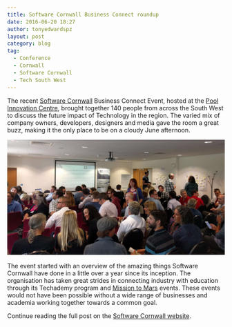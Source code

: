 ```yaml
---
title: Software Cornwall Business Connect roundup
date: 2016-06-20 18:27
author: tonyedwardspz
layout: post
category: blog
tag:
  - Conference
  - Cornwall
  - Software Cornwall
  - Tech South West
---
```

<p class="graf--p">
  The recent <a class="markup--anchor markup--p-anchor" href="https://www.softwarecornwall.org" data-href="https://www.softwarecornwall.org">Software Cornwall</a> Business Connect Event, hosted at the <a class="markup--anchor markup--p-anchor" title="Pool innovation centre" href="http://www.cornwallinnovation.co.uk/pool-innovation-centre" data-href="http://www.cornwallinnovation.co.uk/pool-innovation-centre">Pool Innovation Centre</a>, brought together 140 people from across the South West to discuss the future impact of Technology in the region. The varied mix of company owners, developers, designers and media gave the room a great buzz, making it the only place to be on a cloudy June afternoon.
</p>

![Software Cornwall Business Connect](/assets/images/import/2016/06/photo-1-1.jpg)

<p class="graf--p">
  The event started with an overview of the amazing things Software Cornwall have done in a little over a year since its inception. The organisation has taken great strides in connecting industry with education through its Techademy program and <a class="markup--anchor markup--p-anchor" title="Mission To Mars Cornwall" href="http://www.crowdfunder.co.uk/kernowm2m" data-href="http://www.crowdfunder.co.uk/kernowm2m">Mission to Mars</a> events. These events would not have been possible without a wide range of businesses and academia working together towards a common goal.
</p>

<p class="graf--p">
  Continue reading the full post on the <a href="https://www.softwarecornwall.org/business-connect-event-roundup/">Software Cornwall website</a>.
</p>
